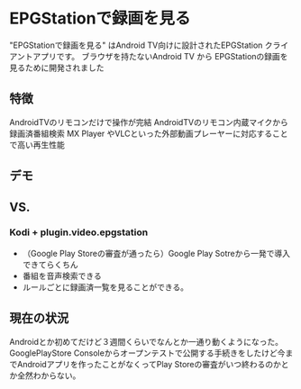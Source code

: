 # EPGStationで録画を見る
"EPGStationで録画を見る"  はAndroid TV向けに設計されたEPGStation クライアントアプリです。
ブラウザを持たないAndroid TV から EPGStationの録画を見るために開発されました

## 特徴
 AndroidTVのリモコンだけで操作が完結
 AndroidTVのリモコン内蔵マイクから録画済番組検索
 MX Player やVLCといった外部動画プレーヤーに対応することで高い再生性能

## デモ


## VS.
### Kodi + plugin.video.epgstation
- （Google Play Storeの審査が通ったら）Google Play Sotreから一発で導入できてらくちん
- 番組を音声検索できる
- ルールごとに録画済一覧を見ることができる。

## 現在の状況
Androidとか初めてだけど３週間くらいでなんとか一通り動くようになった。
GooglePlayStore Consoleからオープンテストで公開する手続きをしたけど今までAndroidアプリを作ったことがなくってPlay Storeの審査がいつ終わるのかとか全然わからない。

